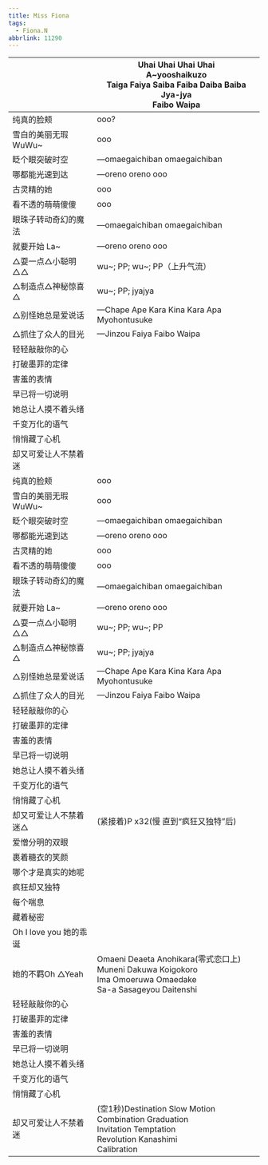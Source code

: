 ```yaml
---
title: Miss Fiona
tags:
  - Fiona.N
abbrlink: 11290
---
```

|      |Uhai Uhai Uhai Uhai<br>A~yooshaikuzo<br>Taiga Faiya Saiba Faiba Daiba Baiba Jya-jya<br>Faibo Waipa|
|--|--|
|纯真的脸颊|ooo?|
|雪白的美丽无瑕WuWu~|ooo|
|眨个眼突破时空|—omaegaichiban omaegaichiban |
|哪都能光速到达|—oreno oreno ooo|
|古灵精的她|ooo|
|看不透的萌萌傻傻|ooo|
|眼珠子转动奇幻的魔法|—omaegaichiban omaegaichiban |
|就要开始 La~|—oreno oreno ooo|
|△耍一点△小聪明△△|wu~; PP; wu~; PP（上升气流）|
|△制造点△神秘惊喜△|wu~; PP; jyajya|
|△别怪她总是爱说话|—Chape Ape Kara Kina Kara Apa Myohontusuke|
|△抓住了众人的目光|—Jinzou Faiya Faibo Waipa|
|轻轻敲敲你的心|      |
|打破墨菲的定律|      |
|害羞的表情|      |
|早已将一切说明|      |
|她总让人摸不着头绪|      |
|千变万化的语气|      |
|悄悄藏了心机|      |
|却又可爱让人不禁着迷|      |
|纯真的脸颊|ooo|
|雪白的美丽无瑕WuWu~|ooo|
|眨个眼突破时空|—omaegaichiban omaegaichiban |
|哪都能光速到达|—oreno oreno ooo|
|古灵精的她|ooo|
|看不透的萌萌傻傻|ooo|
|眼珠子转动奇幻的魔法|—omaegaichiban omaegaichiban |
|就要开始 La~|—oreno oreno ooo|
|△耍一点△小聪明△△|wu~; PP; wu~; PP|
|△制造点△神秘惊喜△|wu~; PP; jyajya|
|△别怪她总是爱说话|—Chape Ape Kara Kina Kara Apa Myohontusuke|
|△抓住了众人的目光|—Jinzou Faiya Faibo Waipa|
|轻轻敲敲你的心|      |
|打破墨菲的定律|      |
|害羞的表情|      |
|早已将一切说明|      |
|她总让人摸不着头绪|      |
|千变万化的语气|      |
|悄悄藏了心机|      |
|却又可爱让人不禁着迷△|(紧接着)P x32(慢 直到“疯狂又独特”后)|
|爱憎分明的双眼|      |
|裹着糖衣的笑颜|      |
|哪个才是真实的她呢|      |
|疯狂却又独特|      |
|每个喘息|      |
|藏着秘密|      |
|Oh I love you 她的乖诞|      |
|她的不羁Oh △Yeah|Omaeni Deaeta Anohikara(零式恋口上)<br>Muneni Dakuwa Koigokoro<br>Ima Omoeruwa Omaedake<br>Sa-a Sasageyou Daitenshi|
|轻轻敲敲你的心|      |
|打破墨菲的定律|      |
|害羞的表情|      |
|早已将一切说明|      |
|她总让人摸不着头绪|      |
|千变万化的语气|      |
|悄悄藏了心机|      |
|却又可爱让人不禁着迷|(空1秒)Destination Slow Motion<br>Combination Graduation<br>Invitation Temptation<br>Revolution Kanashimi<br>Calibration|